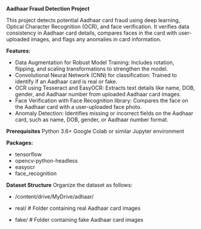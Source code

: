 **Aadhaar Fraud Detection Project**

This project detects potential Aadhaar card fraud using deep learning, Optical Character Recognition (OCR), and face verification. It verifies data consistency in Aadhaar card details, compares faces in the card with user-uploaded images, and flags any anomalies in card information.

**Features:**
- Data Augmentation for Robust Model Training: Includes rotation, flipping, and scaling transformations to strengthen the model.
- Convolutional Neural Network (CNN) for classification: Trained to identify if an Aadhaar card is real or fake.
- OCR using Tesseract and EasyOCR: Extracts text details like name, DOB, gender, and Aadhaar number from uploaded Aadhaar card images.
- Face Verification with Face Recognition library: Compares the face on the Aadhaar card with a user-uploaded face photo.
- Anomaly Detection: Identifies missing or incorrect fields on the Aadhaar card, such as name, DOB, gender, or Aadhaar number format.

**Prerequisites**
Python 3.6+
Google Colab or similar Jupyter environment

**Packages:**
- tensorflow
- opencv-python-headless
- easyocr
- face_recognition

**Dataset Structure**
Organize the dataset as follows:

- /content/drive/MyDrive/adhaar/

- real/       # Folder containing real Aadhaar card images

- fake/       # Folder containing fake Aadhaar card images

